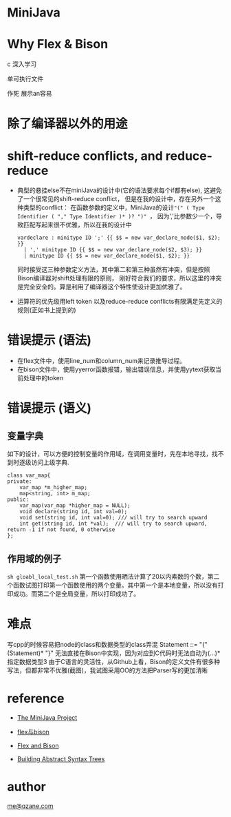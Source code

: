 # MiniJava

# Why Flex & Bison

c 深入学习

单可执行文件

作死 展示an容易

# 除了编译器以外的用途

# shift-reduce conflicts, and reduce-reduce
* 典型的悬挂else不在miniJava的设计中(它的语法要求每个if都有else), 
  这避免了一个很常见的shift-reduce conflict， 但是在我的设计中，存在另外一个这种类型的conflict：
  在函数参数的定义中，MiniJava的设计`"(" ( Type Identifier ( "," Type Identifier )* )? ")" `，
  因为','比参数少一个，导致匹配写起来很不优雅，所以在我的设计中
  ```
  vardeclare : minitype ID ';' {{ $$ = new var_declare_node($1, $2); }}
    | ',' minitype ID {{ $$ = new var_declare_node($2, $3); }}
    | minitype ID {{ $$ = new var_declare_node($1, $2); }}
  ```
  同时接受这三种参数定义方法，其中第二和第三种虽然有冲突，但是按照Bison编译器对shift处理有限的原则，
  刚好符合我们的要求，所以这里的冲突是完全安全的。算是利用了编译器这个特性使设计更加优雅了。

* 运算符的优先级用left token 以及reduce-reduce conflicts有限满足先定义的规则(正如书上提到的)


# 错误提示 (语法)
* 在flex文件中，使用line_num和column_num来记录推导过程。
* 在bison文件中，使用yyerror函数报错，输出错误信息，并使用yytext获取当前处理中的token


# 错误提示 (语义)
## 变量字典
如下的设计，可以方便的控制变量的作用域，在调用变量时，先在本地寻找，找不到时逐级访问上级字典.
```
class var_map{
private:
	var_map *m_higher_map;
	map<string, int> m_map;
public:
	var_map(var_map *higher_map = NULL);
	void declare(string id, int val=0);
	void set(string id, int val=0); /// will try to search upward
	int get(string id, int *val);  /// will try to search upward, return -1 if not found, 0 otherwise
};
```
## 作用域的例子
`sh gloabl_local_test.sh`
第一个函数使用晒法计算了20以内素数的个数，第二个函数试图打印第一个函数使用的两个变量。其中第一个是本地变量，所以没有打印成功。而第二个是全局变量，所以打印成功了。



# 难点
写cpp的时候容易把node的class和数据类型的class弄混
Statement ::= "{" (Statement)* "}" 无法直接在Bison中实现，因为对应到C代码时无法自动为(...)*指定数据类型3
由于C语言的灵活性，从Github上看，Bison的定义文件有很多种写法，但都非常不优雅(截图)，我试图采用OO的方法把Parser写的更加清晰

# reference

* [The MiniJava Project](http://www.cambridge.org/us/features/052182060X/)

* [flex与bison](https://book.douban.com/subject/6109479/)

* [Flex and Bison](http://aquamentus.com/flex_bison.html)

* [Building Abstract Syntax Trees ](http://web.eecs.utk.edu/~bvz/teaching/cs461Sp11/notes/parse_tree/)

# author

me@qzane.com
